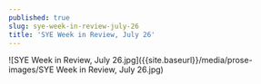 ```yaml
---
published: true
slug: sye-week-in-review-july-26
title: 'SYE Week in Review, July 26'
---
```

![SYE Week in Review, July 26.jpg]({{site.baseurl}}/media/prose-images/SYE Week in Review, July 26.jpg)
